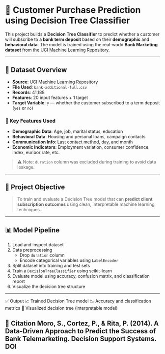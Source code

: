 # 🧠 Customer Purchase Prediction using Decision Tree Classifier

This project builds a **Decision Tree Classifier** to predict whether a customer will subscribe to a **bank term deposit** based on their **demographic** and **behavioral data**. The model is trained using the real-world **Bank Marketing dataset** from the [UCI Machine Learning Repository](https://archive.ics.uci.edu/ml/datasets/Bank+Marketing).

---

## 📁 Dataset Overview

- **Source**: UCI Machine Learning Repository
- **File Used**: `bank-additional-full.csv`
- **Records**: 41,188
- **Features**: 20 input features + 1 target
- **Target Variable**: `y` — whether the customer subscribed to a term deposit (`yes` or `no`)

### 🔑 Key Features Used

- **Demographic Data**: Age, job, marital status, education
- **Behavioral Data**: Housing and personal loans, campaign contacts
- **Communication Info**: Last contact method, day, and month
- **Economic Indicators**: Employment variation, consumer confidence index, euribor rate, etc.

> ⚠️ Note: `duration` column was excluded during training to avoid data leakage.

---

## 🎯 Project Objective

> To train and evaluate a Decision Tree model that can **predict client subscription outcomes** using clean, interpretable machine learning techniques.

---

## 📊 Model Pipeline

1. Load and inspect dataset
2. Data preprocessing
   - Drop `duration` column
   - Encode categorical variables using `LabelEncoder`
3. Split dataset into training and test sets
4. Train a `DecisionTreeClassifier` using scikit-learn
5. Evaluate model using accuracy, confusion matrix, and classification report
6. Visualize the decision tree structure

---

✅ Output
📈 Trained Decision Tree model
📉 Accuracy and classification metrics
🌳 Visualized decision tree (interpretable model)

📄 Citation
Moro, S., Cortez, P., & Rita, P. (2014). A Data-Driven Approach to Predict the Success of Bank Telemarketing. Decision Support Systems. DOI
---

